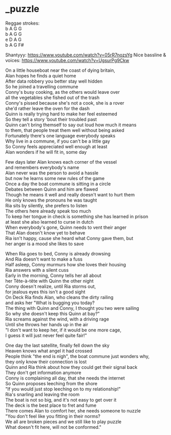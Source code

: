 # _puzzle

Reggae strokes:  
b A G G  
b A G G  
e D A G  
b A G F#

Shantyyy: https://www.youtube.com/watch?v=05rR7nozsYg
Nice bassline & voices: https://www.youtube.com/watch?v=UgsurPg9Ckw

On a little houseboat near the coast of dying britain,  
Alan hopes he finds a quiet home  
After data robbery you better stay well hidden  
So he joined a travelling commune  
Conny's busy cooking, as the others would leave over  
all the vegetables she fished out of the trash  
Conny's pissed because she's not a cook, she is a rover  
she'd rather leave the oven for the dash  
Quinn is really trying hard to make her feel esteemed  
So they tell a story 'bout their troubled past  
Quinn can't bring themself to say out loud how much it means  
to them, that people treat them well without being asked  
Fortunately there's one language everybody speaks  
Why live in a commune, if you can't be a little gay  
So Conny feels appreciated well enough at least  
Alan wonders if he will fit in, some day


Few days later Alan knows each corner of the vessel  
and remembers everybody's name  
Alan never was the person to avoid a hassle  
but now he learns some new rules of the game  
Once a day the boat commune is sitting in a circle  
Debates between Quinn and him are flawed  
Though he means it well and really doesn't want to hurt them  
He only knows the pronouns he was taught  
Ria sits by silently, she prefers to listen  
The others here already speak too much  
To keep her tongue in check is something she has learned in prison  
at least she also learned to curse in dutch  
When everybody's gone, Quinn needs to vent their anger  
That Alan doesn't know yet to behave  
Ria isn't happy, cause she heard what Conny gave them, but  
her anger is a mood she likes to save


When Ria goes to bed, Conny is already drowsing  
And Ria doesn't want to make a fuss  
Half asleep, Conny murmurs how she loves their housing  
Ria answers with a silent cuss  
Early in the morning, Conny tells her all about  
her Tête-à-tête with Quinn the other night  
Conny doesn't realize, until Ria storms out,  
for jealous eyes this isn't a good sight  
On Deck Ria finds Alan, who cleans the dirty railing  
and asks her "What is bugging you today?  
The thing with Quinn and Conny, I thought you two were sailing  
So why she doesn't keep this Quinn at bay?"  
Ria screams against the wind, with a driving rage  
Until she throws her hands up in the air  
"I don't want to keep her, if it would be one more cage,  
I guess it will just never feel quite fair!"


One day the last satellite, finally fell down the sky  
Heaven knows what angel it had crossed  
People think "the end is nigh", the boat commune just wonders why,  
they only know their connection is lost  
Quinn and Ria think about how they could get their signal back  
They don't get information anymore  
Conny is complaining all day, that she needs the internet  
So Quinn proposes leeching from the shore  
"If you would just stop leeching on to my relationship!"  
Ria's snarling and leaving the room  
The boat is not so big, and it's not easy to get over it  
The deck is the best place to fret and fume  
There comes Alan to comfort her, she needs someone to nuzzle  
"You don't feel like you fitting in their norms?  
We all are broken pieces and we still like to play puzzle  
What doesn't fit here, will not be conformed."

